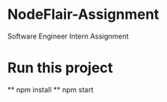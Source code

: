 # NodeFlair-Assignment
Software Engineer Intern Assignment

# Run this project
** npm install
** npm start

